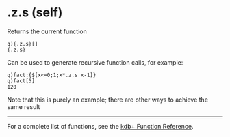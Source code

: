 .z.s (self)
===========

Returns the current function

    q){.z.s}[]
    {.z.s}

Can be used to generate recursive function calls, for example:

    q)fact:{$[x<=0;1;x*.z.s x-1]}
    q)fact[5]
    120

Note that this is purely an example; there are other ways to achieve the same result

------------------------------------------------------------------------

For a complete list of functions, see the [kdb+ Function Reference](Reference "wikilink").
